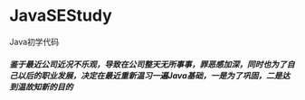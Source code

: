 # JavaSEStudy
Java初学代码


##### 鉴于最近公司近况不乐观，导致在公司整天无所事事，罪恶感加深，同时也为了自己以后的职业发展，决定在最近重新温习一遍Java基础，一是为了巩固，二是达到温故知新的目的
